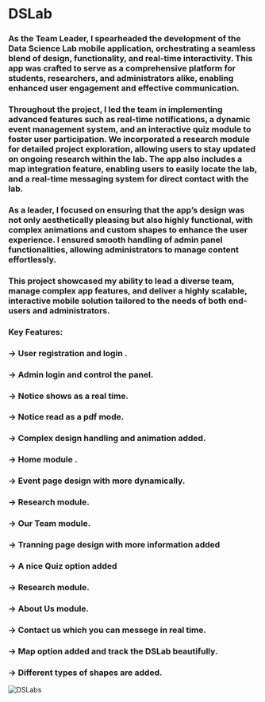 # DSLab
### As the Team Leader, I spearheaded the development of the Data Science Lab mobile application, orchestrating a seamless blend of design, functionality, and real-time interactivity. This app was crafted to serve as a comprehensive platform for students, researchers, and administrators alike, enabling enhanced user engagement and effective communication.

### Throughout the project, I led the team in implementing advanced features such as real-time notifications, a dynamic event management system, and an interactive quiz module to foster user participation. We incorporated a research module for detailed project exploration, allowing users to stay updated on ongoing research within the lab. The app also includes a map integration feature, enabling users to easily locate the lab, and a real-time messaging system for direct contact with the lab.

### As a leader, I focused on ensuring that the app’s design was not only aesthetically pleasing but also highly functional, with complex animations and custom shapes to enhance the user experience. I ensured smooth handling of admin panel functionalities, allowing administrators to manage content effortlessly.

### This project showcased my ability to lead a diverse team, manage complex app features, and deliver a highly scalable, interactive mobile solution tailored to the needs of both end-users and administrators.

### Key Features:
### -> User registration and login .
### -> Admin login and control the panel.
### -> Notice shows as a real time.
### -> Notice read as a pdf mode.
### -> Complex design handling and animation added.
### -> Home module .
### -> Event page design with more dynamically.
### -> Research module.
### -> Our Team module.
### -> Tranning page design with more information added 
### -> A nice Quiz option added
### -> Research module.
### -> About Us module.
### -> Contact us which you can messege in real time.
### -> Map option added and track the DSLab beautifully.
### -> Different types of shapes are added.

![DSLabs](https://github.com/user-attachments/assets/51fe24f8-a104-4efc-a60b-c9fdd18b2122)
